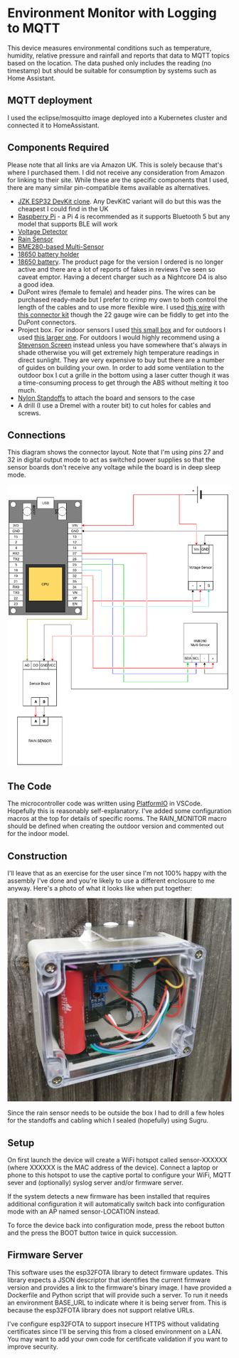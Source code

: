 # Environment Monitor with Logging to MQTT

This device measures environmental conditions such as temperature,  humidity, relative pressure and rainfall and reports that data to MQTT topics based on the location. The data pushed only includes the reading (no timestamp) but should be suitable for consumption
by systems such as Home Assistant.

## MQTT deployment

I used the eclipse/mosquitto image deployed into a Kubernetes cluster and connected it to HomeAssistant.
## Components Required

Please note that all links are via Amazon UK.  This is solely because that's where I purchased them.  I did not receive any consideration from Amazon for linking to their site.  While these are the specific components that I used, there are many similar pin-compatible items available as alternatives.
* [JZK ESP32 DevKit clone](https://www.amazon.co.uk/gp/product/B071JR9WS9/ref=ppx_yo_dt_b_asin_title_o03_s01?ie=UTF8&psc=1).  Any DevKitC variant will do but this was the cheapest I could find in the UK
* [Raspberry Pi](https://www.raspberrypi.org/) - a Pi 4 is recommended as it supports Bluetooth 5 but any model that supports BLE will work
* [Voltage Detector](https://www.amazon.co.uk/gp/product/B076Q27P59/ref=ppx_yo_dt_b_asin_title_o09_s00?ie=UTF8&psc=1)
* [Rain Sensor](https://www.amazon.co.uk/gp/product/B072JCRY6R/ref=ppx_yo_dt_b_asin_title_o05_s00?ie=UTF8&psc=1)
* [BME280-based Multi-Sensor](https://www.amazon.co.uk/gp/product/B0799FH5PG/ref=ppx_yo_dt_b_asin_title_o06_s00?ie=UTF8&psc=1)
* [18650 battery holder](https://www.amazon.co.uk/gp/product/B075TZF7NN/ref=ppx_yo_dt_b_search_asin_title?ie=UTF8&psc=1)
* [18650 battery](https://www.amazon.co.uk/Samsung-2500mah-Batteries-18650INR-Rechargeable/dp/B07M7PBSC2/ref=sr_1_5?keywords=samsung+18650&qid=1558945995&s=gateway&sr=8-5).  The product page for the version I ordered is no longer active and there are a lot of reports of fakes in reviews I've seen so caveat emptor.  Having a decent charger such as a Nightcore D4 is also a good idea.
* DuPont wires (female to female) and header pins.  The wires can be purchased ready-made but I prefer to crimp my own to both control the length of the cables and to use more flexible wire.  I used [this wire](https://www.amazon.co.uk/gp/product/B01M0O1NXM/ref=ppx_yo_dt_b_search_asin_title?ie=UTF8&psc=1) with [this connector kit](https://www.amazon.co.uk/gp/product/B078K9DT69/ref=ppx_yo_dt_b_search_asin_title?ie=UTF8&psc=1) though the 22 gauge wire can be fiddly to get into the DuPont connectors.
* Project box.  For indoor sensors I used [this small box](https://www.amazon.co.uk/gp/product/B01GDN5NHC/ref=ppx_yo_dt_b_search_asin_title?ie=UTF8&psc=1) and for outdoors I used [this larger one](https://www.amazon.co.uk/gp/product/B0725ZQGVP/ref=ppx_yo_dt_b_search_asin_title?ie=UTF8&psc=1).  For outdoors I would highly recommend using a [Stevenson Screen](https://en.wikipedia.org/wiki/Stevenson_screen) instead unless you have somewhere that's always in shade otherwise you will get extremely high temperature readings in direct sunlight.  They are very expensive to buy but there are a number of guides on building your own.  In order to add some ventilation to the outdoor box I cut a grille in the bottom using a laser cutter though it was a time-consuming process to get through the ABS without melting it too much.
* [Nylon Standoffs](https://www.amazon.co.uk/gp/product/B06XFV5629/ref=ppx_yo_dt_b_search_asin_title?ie=UTF8&psc=1) to attach the board and sensors to the case
* A drill (I use a Dremel with a router bit) to cut holes for cables and screws.

## Connections

This diagram shows the connector layout.  Note that I'm using pins 27 and 32 in digital output mode to act as switched power supplies so that the sensor boards don't receive any voltage while the board is in deep sleep mode.

![Circuit Connections](docs/circuit-connections.png)

## The Code

The microcontroller code was written using [PlatformIO](https://platformio.org/) in VSCode.  Hopefully this is reasonably self-explanatory.  I've added some configuration macros at the top for details of specific rooms.  The RAIN_MONITOR macro should be defined when creating the outdoor version and commented out for the indoor model.
## Construction

I'll leave that as an exercise for the user since I'm not 100% happy with the assembly I've done and you're likely to use a different enclosure to me anyway.  Here's a photo of what it looks like when put together:

![Assembled Outdoor Sensor](docs/outdoor-version.jpg)

Since the rain sensor needs to be outside the box I had to drill a few holes for the standoffs and cabling which I sealed (hopefully) using Sugru.

## Setup

On first launch the device will create a WiFi hotspot called sensor-XXXXXX (where XXXXXX is the MAC address of the device). Connect
a laptop or phone to this hotspot to use the captive portal to configure your WiFi, MQTT sever and (optionally) syslog server and/or firmware server.

If the system detects a new firmware has been installed that requires additional configuration it will automatically switch back into configuration mode with an AP named sensor-LOCATION instead.

To force the device back into configuration mode, press the reboot button and the press the BOOT button twice in quick succession.

## Firmware Server

This software uses the esp32FOTA library to detect firmware updates. This library expects a JSON descriptor that identifies the current firmware version and provides a link to the firmware's binary image. I have provided a Dockerfile and Python script that will provide such a server. To run it needs an environment BASE_URL to indicate where it is being server from. This is because the esp32FOTA library does not support relative URLs.

I've configure esp32FOTA to support insecure HTTPS without validating certificates since I'll be serving this from a closed environment on a LAN. You may want to add your own code for certificate validation if you want to improve security.
